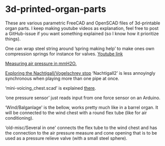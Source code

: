 # 3d-printed-organ-parts

These are various parametric FreeCAD and OpenSCAD files of 3d-printable organ parts. I keep making youtube videos as explanation, feel free to post a GitHub-issue if you want something explained (so I know how it prioritize things).

One can wrap steel string around ’spring making help’ to make ones own compression springs for instance for valves. 
[Youtube link](https://www.youtube.com/watch?v=EOjp8I1X-Z0)

[Measuring air pressure in mmH2O.](https://www.youtube.com/watch?v=7snXdEoY9dA)

[Exploring the Nachtigall/Vogelschrey stop](https://www.youtube.com/watch?v=Vtcz-5irMgw)
‘Nachtigall2’ is less annoyingly synchronous when playing more than one pipe at once.

‘mini-voicing_chest.scad’ is explained [there](https://media.ccc.de/v/35c3-9768-open_source_orgelbau#t=856).

‘one pressure sensor’ just reads input from one force sensor on an Arduino.

‘Wind/Balganlage' is the bellow, works pretty much like in a barrel organ. It will be connected to the wind chest with a round flex tube (like for air conditioning).

‘old-misc/Several in one' connects the flex tube to the wind chest and has the connection to the air pressure measure and cone opening that is to be used as a pressure relieve valve (with a small steel sphere).